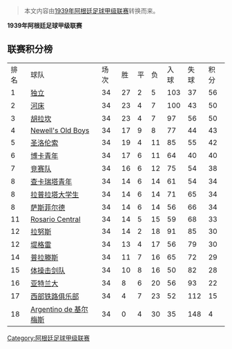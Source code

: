 > 本文内容由[1939年阿根廷足球甲级联赛](https://zh.wikipedia.org/wiki/1939年阿根廷足球甲级联赛)转换而来。


**1939年阿根廷足球甲级联赛**

## 联赛积分榜

|    |                                                                                               |    |    |   |    |     |     |    |
| -- | --------------------------------------------------------------------------------------------- | -- | -- | - | -- | --- | --- | -- |
| 排名 | 球队                                                                                            | 场次 | 胜  | 平 | 负  | 入球  | 失球  | 积分 |
| 1  | [独立](../Page/独立竞技俱乐部.md "wikilink")                                                           | 34 | 27 | 2 | 5  | 103 | 37  | 56 |
| 2  | [河床](https://zh.wikipedia.org/wiki/河床竞技俱乐部 "wikilink")                                        | 34 | 23 | 4 | 7  | 100 | 43  | 50 |
| 3  | [胡拉坎](https://zh.wikipedia.org/wiki/胡拉坎竞技俱乐部 "wikilink")                                      | 34 | 23 | 4 | 7  | 97  | 56  | 50 |
| 4  | [Newell's Old Boys](https://zh.wikipedia.org/wiki/Newell's_Old_Boys "wikilink")               | 34 | 17 | 9 | 8  | 77  | 44  | 43 |
| 5  | [圣洛伦索](https://zh.wikipedia.org/wiki/圣洛伦索竞技俱乐部 "wikilink")                                    | 34 | 19 | 4 | 11 | 85  | 55  | 42 |
| 6  | [博卡青年](https://zh.wikipedia.org/wiki/博卡青年竞技俱乐部 "wikilink")                                    | 34 | 17 | 6 | 11 | 64  | 40  | 40 |
| 7  | [竞赛队](https://zh.wikipedia.org/wiki/阿韦亚内达竞赛俱乐部 "wikilink")                                    | 34 | 16 | 6 | 12 | 75  | 54  | 38 |
| 8  | [查卡瑞塔青年](https://zh.wikipedia.org/wiki/查卡瑞塔青年 "wikilink")                                     | 34 | 14 | 6 | 14 | 61  | 54  | 34 |
| 8  | [拉普拉塔大学生](../Page/拉普拉塔大学生.md "wikilink")                                                      | 34 | 14 | 6 | 14 | 71  | 65  | 34 |
| 8  | [萨斯菲尔德](https://zh.wikipedia.org/wiki/萨斯菲尔德足球俱乐部 "wikilink")                                  | 34 | 14 | 6 | 14 | 56  | 66  | 34 |
| 11 | [Rosario Central](https://zh.wikipedia.org/wiki/Rosario_Central "wikilink")                   | 34 | 14 | 5 | 15 | 59  | 68  | 33 |
| 12 | [拉努斯](../Page/拉努斯竞技俱乐部.md "wikilink")                                                         | 34 | 14 | 2 | 18 | 91  | 85  | 30 |
| 12 | [堤格雷](../Page/堤格雷竞技俱乐部.md "wikilink")                                                         | 34 | 13 | 4 | 17 | 56  | 79  | 30 |
| 14 | [普拉滕斯](../Page/普拉滕斯竞技俱乐部.md "wikilink")                                                       | 34 | 11 | 7 | 16 | 65  | 72  | 29 |
| 15 | [体操击剑队](../Page/拉普拉塔体操击剑俱乐部.md "wikilink")                                                    | 34 | 10 | 8 | 16 | 50  | 82  | 28 |
| 16 | [亚特兰大](../Page/亚特兰大竞技俱乐部.md "wikilink")                                                       | 34 | 8  | 6 | 20 | 56  | 93  | 22 |
| 17 | [西部铁路俱乐部](../Page/西部铁路俱乐部.md "wikilink")                                                      | 34 | 4  | 7 | 23 | 52  | 112 | 15 |
| 18 | [Argentino de 基尔梅斯](https://zh.wikipedia.org/wiki/Club_Atlético_Argentino_de_基尔梅斯 "wikilink") | 34 | 0  | 4 | 30 | 35  | 148 | 4  |

[Category:阿根廷足球甲级联赛](https://zh.wikipedia.org/wiki/Category:阿根廷足球甲级联赛 "wikilink")